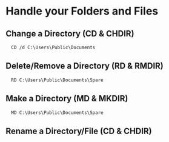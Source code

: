 # Handle your Folders and Files

## Change a Directory (CD & CHDIR)
```dos
  CD /d C:\Users\Public\Documents
```

## Delete/Remove a Directory (RD & RMDIR)
```dos
  RD C:\Users\Public\Documents\Spare
```

## Make a Directory (MD & MKDIR)
```dos
  MD C:\Users\Public\Documents\Spare
```

## Rename a Directory/File (CD & CHDIR)
```dos
```


